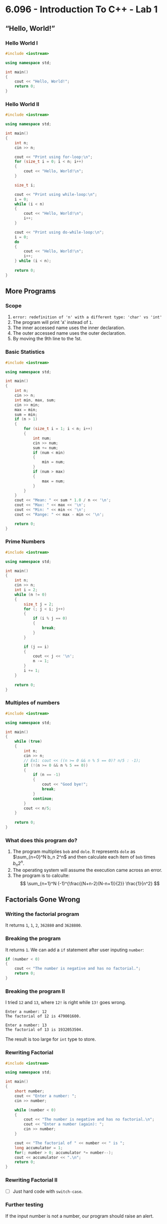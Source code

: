 # 6.096 - Introduction To C++ - Lab 1

## “Hello, World!”

### Hello World I

```c++
#include <iostream>

using namespace std;

int main()
{
    cout << "Hello, World!";
    return 0;
}
```

### Hello World II

```c++
#include <iostream>

using namespace std;

int main()
{
    int n;
    cin >> n;

    cout << "Print using for-loop:\n";
    for (size_t i = 0; i < n; i++)
    {
        cout << "Hello, World!\n";
    }

    size_t i;

    cout << "Print using while-loop:\n";
    i = 0;
    while (i < n)
    {
        cout << "Hello, World!\n";
        i++;
    }

    cout << "Print using do-while-loop:\n";
    i = 0;
    do
    {
        cout << "Hello, World!\n";
        i++;
    } while (i < n);
    
    return 0;
}
```

## More Programs

### Scope

1. `error: redefinition of 'n' with a different type: 'char' vs 'int'`
2. The program will print '`A`' instead of `1`.
3. The inner accessed name uses the inner declaration.
4. The outer accessed name uses the outer declaration.
5. By moving the 9th line to the 1st.

### Basic Statistics

```c++
#include <iostream>

using namespace std;

int main()
{
    int n;
    cin >> n;
    int min, max, sum;
    cin >> min;
    max = min;
    sum = min;
    if (n > 1)
    {
        for (size_t i = 1; i < n; i++)
        {
            int num;
            cin >> num;
            sum += num;
            if (num < min)
            {
                min = num;
            }
            if (num > max)
            {
                max = num;
            }
        }
    }
    cout << "Mean: " << sum * 1.0 / n << '\n';
    cout << "Max: " << max << '\n';
    cout << "Min: " << min << '\n';
    cout << "Range: " << max - min << '\n';

    return 0;
}
```

### Prime Numbers

```c++
#include <iostream>

using namespace std;

int main()
{
    int n;
    cin >> n;
    int i = 2;
    while (n != 0)
    {
        size_t j = 2;
        for (; j < i; j++)
        {
            if (i % j == 0)
            {
                break;
            }
        }

        if (j == i)
        {
            cout << j << '\n';
            n -= 1;
        }
        i += 1;
    }
    
    return 0;
}
```

### Multiples of numbers

```c++
#include <iostream>

using namespace std;

int main()
{
    while (true)
    {
        int n;
        cin >> n;
        // Ex1: cout << ((n >= 0 && n % 5 == 0)? n/5 : -1);
        if (!(n >= 0 && n % 5 == 0))
        {
            if (n == -1)
            {
                cout << "Good bye!";
                break;
            }
            continue;
        }        
        cout << n/5;
    }
    
    return 0;
}
```

### What does this program do?

1. The program multiplies `bob` and `dole`. It represents `dole` as $\sum_{n=0}^N b_n 2^n$ and then calculate each item of `bob` times $b_n 2^n$.
2. The operating system will assume the execution came across an error.
3. The program is to calculte:
$$
\sum_{n=1}^N (-1)^{\frac{(N+n-2)(N-n+1)}{2}} \frac{1}{n^2}
$$

## Factorials Gone Wrong

### Writing the factorial program

It returns `1`, `1`, `2`, `362880` and `3628800`.

### Breaking the program

It returns `1`. We can add a `if` statement after user inputing `number`:
```c++
if (number < 0)
{
    cout << "The number is negative and has no factorial.";
    return 0;
}
```

### Breaking the program II

I tried `12` and `13`, where `12!` is right while `13!` goes wrong.
```
Enter a number: 12
The factorial of 12 is 479001600.

Enter a number: 13
The factorial of 13 is 1932053504.
```

The result is too large for `int` type to store.

### Rewriting Factorial

```c++
#include <iostream>

using namespace std;

int main()
{
    short number;
    cout << "Enter a number: ";
    cin >> number;

    while (number < 0)
    {
        cout << "The number is negative and has no factorial.\n";
        cout << "Enter a number (again): ";
        cin >> number;
    }

    cout << "The factorial of " << number << " is ";
    long accumulator = 1;
    for(; number > 0; accumulator *= number--);
    cout << accumulator << ".\n";
    return 0;
}
```

### Rewriting Factorial II

- [ ] Just hard code with `switch-case`.

### Further testing

If the input number is not a number, our program should raise an alert.